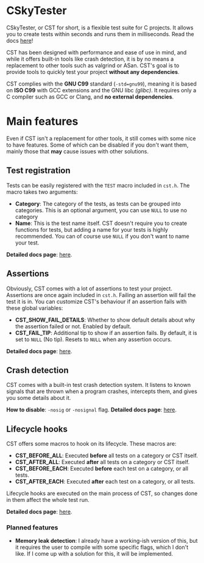 # CSkyTester

CSkyTester, or CST for short, is a flexible test suite for C projects.
It allows you to create tests within seconds and runs them in milliseconds.
Read the docs [here](https://docs.codersky.net/cst/)!

CST has been designed with performance and ease of use in mind, and while it
offers built-in tools like crash detection, it is by no means a replacement
to other tools such as valgrind or ASan. CST's goal is to provide tools to
quickly test your project **without any dependencies**.

CST complies with the **GNU C99** standard (`-std=gnu99`),
meaning it is based on **ISO C99** with GCC extensions and the GNU libc *(glibc)*.
It requires only a C compiler such as GCC or Clang, and **no external dependencies**.

# Main features

Even if CST isn't a replacement for other tools, it still comes with some
nice to have features. Some of which can be disabled if you don't want them,
mainly those that **may** cause issues with other solutions.

## Test registration

Tests can be easily registered with the `TEST` macro included in `cst.h`.
The macro takes two arguments:

- **Category**: The category of the tests, as tests can be grouped into
  categories. This is an optional argument, you can use `NULL` to use
  no category
- **Name**: This is the test name itself. CST doesn't require you to create
  functions for tests, but adding a name for your tests is highly recommended.
  You can of course use `NULL` if you don't want to name your test.

**Detailed docs page**: [here](https://docs.codersky.net/cst/creating-your-tests).

## Assertions

Obviously, CST comes with a lot of assertions to test your project. Assertions
are once again included in `cst.h`. Failing an assertion will fail the test it
is in. You can customize CST's behaviour if an assertion fails with these global
variables:

- **CST_SHOW_FAIL_DETAILS**: Whether to show default details about why the assertion
  failed or not. Enabled by default.
- **CST_FAIL_TIP**: Additional tip to show if an assertion fails. By default, it is
  set to `NULL` (No tip). Resets to `NULL` when any assertion occurs.

**Detailed docs page**: [here](https://docs.codersky.net/cst/creating-your-tests/assertions).

## Crash detection

CST comes with a built-in test crash detection system. It listens to known
signals that are thrown when a program crashes, intercepts them, and gives
you some details about it.

**How to disable**: `-nosig` or `-nosignal` flag.
**Detailed docs page**: [here](https://docs.codersky.net/cst/crash-detection).

## Lifecycle hooks

CST offers some macros to hook on its lifecycle. These macros are:

- **CST_BEFORE_ALL**: Executed **before** all tests on a category or CST itself.
- **CST_AFTER_ALL**: Executed **after** all tests on a category or CST itself.
- **CST_BEFORE_EACH**: Executed **before** each test on a category, or all tests.
- **CST_AFTER_EACH**: Executed **after** each test on a category, or all tests.

Lifecycle hooks are executed on the main process of CST, so changes done in them
affect the whole test run.

**Detailed docs page**: [here](https://docs.codersky.net/cst/lifecycle-hooks).

### Planned features

- **Memory leak detection**: I already have a working-ish version of this, but
  it requires the user to compile with some specific flags, which I don't like.
  If I come up with a solution for this, it will be implemented.
